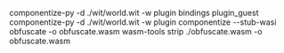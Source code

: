 componentize-py -d ./wit/world.wit -w plugin bindings plugin_guest
componentize-py -d ./wit/world.wit -w plugin componentize --stub-wasi obfuscate -o obfuscate.wasm
wasm-tools strip ./obfuscate.wasm -o obfuscate.wasm

